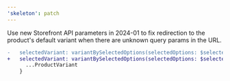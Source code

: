 ```yaml
---
'skeleton': patch
---
```


Use new Storefront API parameters in 2024-01 to fix redirection to the product's default variant when there are unknown query params in the URL.

```diff
-   selectedVariant: variantBySelectedOptions(selectedOptions: $selectedOptions) {
+   selectedVariant: variantBySelectedOptions(selectedOptions: $selectedOptions, ignoreUnknownOptions: true, caseInsensitiveMatch: true) {
      ...ProductVariant
    }
```
